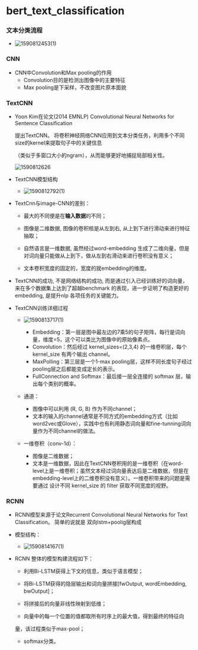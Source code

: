 # bert_text_classification



### 文本分类流程

+ ![1590812453(1)](https://github.com/kungfulei/bert_text_classification/blob/master/images/1590812453(1).png)

### CNN

+ CNN中Convolution和Max pooling的作用
  + Convolution目的是检测出图像中的主要特征
  + Max pooling是下采样，不改变图片原本面貌

### TextCNN

+ Yoon Kim在论文(2014 EMNLP) Convolutional Neural Networks for Sentence Classification

  提出TextCNN。 将卷积神经网络CNN应用到文本分类任务，利用多个不同size的kernel来提取句子中的关键信息

  （类似于多窗口大小的ngram），从而能够更好地捕捉局部相关性。

  ![1590812626](https://github.com/kungfulei/bert_text_classification/blob/master/images/1590812626.png)

+ TextCNN模型结构

  + ![1590812792(1)](D:\bert_text_cnn\bert_text_classification\images\1590812792(1).png)

+ TextCnn与image-CNN的差别：

  +  最大的不同便是在**输入数据**的不同；

  + 图像是二维数据, 图像的卷积核是从左到右, 从上到下进行滑动来进行特征抽取；

  + 自然语言是一维数据, 虽然经过word-embedding 生成了二维向量，但是对词向量只能做从上到下，做从左到右滑动来进行卷积没有意义；

  + 文本卷积宽度的固定的，宽度的就embedding的维度。

     

+ TextCNN的成功, 不是网络结构的成功, 而是通过引入已经训练好的词向量，来在多个数据集上达到了超越benchmark 的表现，进一步证明了构造更好的embedding, 是提升nlp 各项任务的关键能力。

  

+ TextCNN训练详细过程

  + ![1590813717(1)](D:\bert_text_cnn\bert_text_classification\images\1590813717(1).png)
    +  Embedding：第一层是图中最左边的7乘5的句子矩阵，每行是词向量，维度=5，这个可以类比为图像中的原始像素点。
    + Convolution：然后经过 kernel_sizes=(2,3,4) 的一维卷积层，每个kernel_size 有两个输出 channel。
    + MaxPolling：第三层是一个1-max pooling层，这样不同长度句子经过pooling层之后都能变成定长的表示。
    +  FullConnection and Softmax：最后接一层全连接的 softmax 层，输出每个类别的概率。

  + 通道：
    +   图像中可以利用 (R, G, B) 作为不同channel；
    + 文本的输入的channel通常是不同方式的embedding方式（比如 word2vec或Glove），实践中也有利用静态词向量和fine-tunning词向量作为不同channel的做法。
  + 一维卷积（conv-1d）：
    +  图像是二维数据；
    + 文本是一维数据，因此在TextCNN卷积用的是一维卷积（在word-level上是一维卷积；虽然文本经过词向量表达后是二维数据，但是在embedding-level上的二维卷积没有意义）。一维卷积带来的问题是需要通过   设计不同 kernel_size 的 filter 获取不同宽度的视野。

###  RCNN

+   RCNN模型来源于论文Recurrent Convolutional Neural Networks for Text Classification。 简单的说就是 双向lstm+poolig层构成

+ 模型结构：

  + ![1590814167(1)](D:\bert_text_cnn\bert_text_classification\images\1590814167(1).png)

+ RCNN 整体的模型构建流程如下：

  +  利用Bi-LSTM获得上下文的信息，类似于语言模型；

  +  将Bi-LSTM获得的隐层输出和词向量拼接[fwOutput, wordEmbedding, bwOutput]；

  + 将拼接后的向量非线性映射到低维；

  +  向量中的每一个位置的值都取所有时序上的最大值，得到最终的特征向

    量，该过程类似于max-pool；

  + softmax分类。
